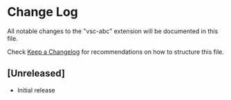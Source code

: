 # Change Log
All notable changes to the "vsc-abc" extension will be documented in this file.

Check [Keep a Changelog](http://keepachangelog.com/) for recommendations on how to structure this file.

## [Unreleased]
- Initial release